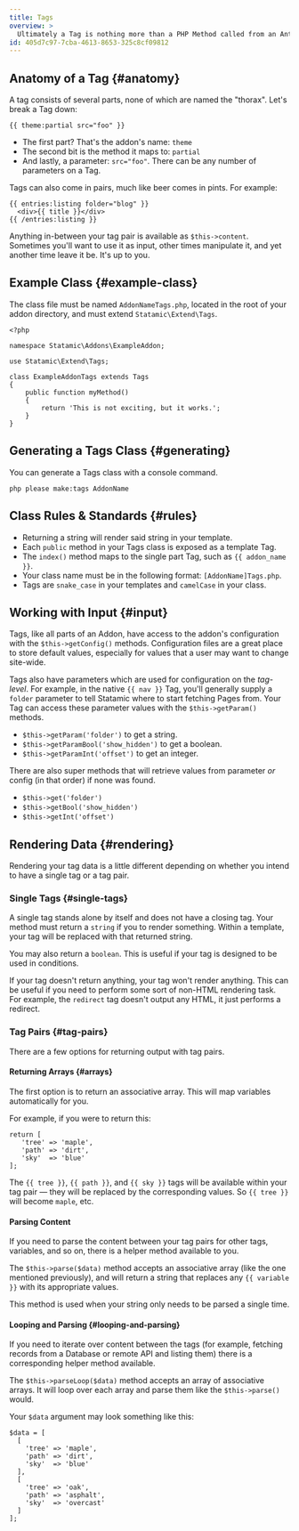 ```yaml
---
title: Tags
overview: >
  Ultimately a Tag is nothing more than a PHP Method called from an Antlers template. This common pattern allows non-PHP developers to take advantage of dynamic features in their site easily without writing any code.
id: 405d7c97-7cba-4613-8653-325c8cf09812
---
```

## Anatomy of a Tag {#anatomy}

A tag consists of several parts, none of which are named the "thorax". Let's break a Tag down:

```
{{ theme:partial src="foo" }}
```

* The first part? That's the addon's name: `theme`
* The second bit is the method it maps to: `partial`
* And lastly, a parameter: `src="foo"`. There can be any number of parameters on a Tag.

Tags can also come in pairs, much like beer comes in pints. For example:

```
{{ entries:listing folder="blog" }}
  <div>{{ title }}</div>
{{ /entries:listing }}
```

Anything in-between your tag pair is available as `$this->content`. Sometimes you'll want to use it as input, other times manipulate it, and yet another time leave it be. It's up to you.


## Example Class {#example-class}

The class file must be named `AddonNameTags.php`, located in the root of your addon directory, and must extend `Statamic\Extend\Tags`.

```{.language-php}
<?php

namespace Statamic\Addons\ExampleAddon;

use Statamic\Extend\Tags;

class ExampleAddonTags extends Tags
{
    public function myMethod()
    {
        return 'This is not exciting, but it works.';
    }
}
```

## Generating a Tags Class {#generating}

You can generate a Tags class with a console command.

``` {.language-console}
php please make:tags AddonName
```

## Class Rules & Standards {#rules}

- Returning a string will render said string in your template.
- Each `public` method in your Tags class is exposed as a template Tag.
- The `index()` method maps to the single part Tag, such as `{{ addon_name }}`.
- Your class name must be in the following format: `[AddonName]Tags.php`.
- Tags are `snake_case` in your templates and `camelCase` in your class.

## Working with Input {#input}

Tags, like all parts of an Addon, have access to the addon's configuration with the `$this->getConfig()` methods. Configuration files are a great place to store default values, especially for values that a user may want to change site-wide.

Tags also have parameters which are used for configuration on the _tag-level_. For example, in the native `{{ nav }}` Tag, you'll generally supply a `folder` parameter to tell Statamic where to start fetching Pages from. Your Tag can access these parameter values with the `$this->getParam()` methods.

- `$this->getParam('folder')` to get a string.
- `$this->getParamBool('show_hidden')` to get a boolean.
- `$this->getParamInt('offset')` to get an integer.

There are also super methods that will retrieve values from parameter _or_ config (in that order) if none was found.

- `$this->get('folder')`
- `$this->getBool('show_hidden')`
- `$this->getInt('offset')`


## Rendering Data {#rendering}

Rendering your tag data is a little different depending on whether you intend to have a single tag or a tag pair.

### Single Tags {#single-tags}

A single tag stands alone by itself and does not have a closing tag. Your method must return a `string` if you to render something. Within a template, your tag will be replaced with that returned string.

You may also return a `boolean`. This is useful if your tag is designed to be used in conditions.

If your tag doesn't return anything, your tag won't render anything. This can be useful if you need to perform some sort of non-HTML rendering task. For example, the `redirect` tag doesn't output any HTML, it just performs a redirect.

### Tag Pairs {#tag-pairs}

There are a few options for returning output with tag pairs.

#### Returning Arrays {#arrays}

The first option is to return an associative array. This will map variables automatically for you.

For example, if you were to return this:

``` .language-php
return [
   'tree' => 'maple',
   'path' => 'dirt',
   'sky'  => 'blue'
];
```

The `{{ tree }}`, `{{ path }}`, and `{{ sky }}` tags will be available within your tag pair — they will be replaced
by the corresponding values. So `{{ tree }}` will become `maple`, etc.

#### Parsing Content

If you need to parse the content between your tag pairs for other tags, variables, and so on, there is a helper method available to you.

The `$this->parse($data)` method accepts an associative array (like the one mentioned previously), and will return a string that replaces any `{{ variable }}` with its appropriate values.

This method is used when your string only needs to be parsed a single time. 

#### Looping and Parsing {#looping-and-parsing}

If you need to iterate over content between the tags (for example, fetching records from a Database or remote API and listing them) there is a corresponding helper method available.

The `$this->parseLoop($data)` method accepts an array of associative arrays. It will loop over each array and parse them like the `$this->parse()` would.

Your `$data` argument may look something like this:

``` .language-php
$data = [
  [
    'tree' => 'maple',
    'path' => 'dirt',
    'sky'  => 'blue'
  ],
  [
    'tree' => 'oak',
    'path' => 'asphalt',
    'sky'  => 'overcast'
  ]
];
```
